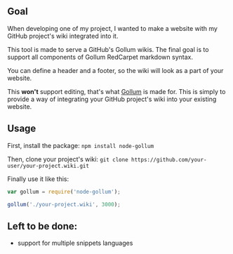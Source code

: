 ## Goal
When developing one of my project, I wanted to make a website with my GitHub project's wiki integrated into it.

This tool is made to serve a GitHub's Gollum wikis. The final goal is to support all components of Gollum RedCarpet markdown syntax.

You can define a header and a footer, so the wiki will look as a part of your website.

This **won't** support editing, that's what [Gollum](https://github.com/github/gollum/) is made for. This is simply to provide a way of integrating your GitHub project's wiki into your existing website.

## Usage
First, install the package:
`npm install node-gollum`

Then, clone your project's wiki:
`git clone https://github.com/your-user/your-project.wiki.git`

Finally use it like this:
```javascript
var gollum = require('node-gollum');

gollum('./your-project.wiki', 3000);
````

## Left to be done:
- support for multiple snippets languages
